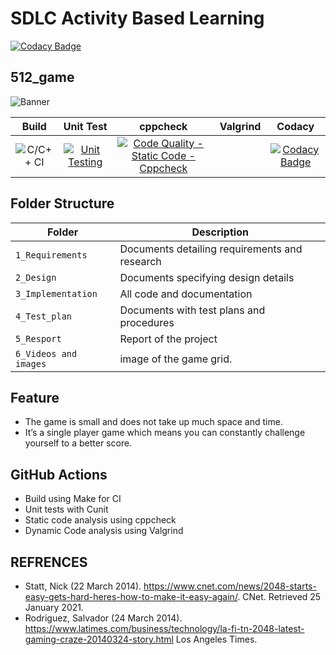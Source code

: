 # SDLC Activity Based Learning

[![Codacy Badge](https://app.codacy.com/project/badge/Grade/75c1c00fc9c94026acf1e4a93b5945fd)](https://www.codacy.com/gh/topnotch07/Ltts_mini_project/dashboard?utm_source=github.com&amp;utm_medium=referral&amp;utm_content=topnotch07/Ltts_mini_project&amp;utm_campaign=Badge_Grade)


## 512_game
![Banner](https://github.com/topnotch07/Ltts_mini_project/blob/2a949caeece4a58a400821a10e80e3d09b6ed738/1_Requirements./game%20(2).jpg)


|Build|Unit Test|cppcheck|Valgrind|Codacy|
|:--:|:--:|:--:|:--:|:--:|
|![C/C++ CI](https://github.com/topnotch07/Ltts_mini_project/actions/workflows/c-build.yml/badge.svg)|[![Unit Testing](https://github.com/topnotch07/Ltts_mini_project/actions/workflows/unity.yml/badge.svg)](https://github.com/topnotch07/Ltts_mini_project/actions/workflows/unity.yml) |[![Code Quality - Static Code - Cppcheck](https://github.com/topnotch07/Ltts_mini_project/actions/workflows/cppcheck.yml/badge.svg)](https://github.com/topnotch07/Ltts_mini_project/actions/workflows/cppcheck.yml)| |[![Codacy Badge](https://app.codacy.com/project/badge/Grade/75c1c00fc9c94026acf1e4a93b5945fd)](https://www.codacy.com/gh/topnotch07/Ltts_mini_project/dashboard?utm_source=github.com&amp;utm_medium=referral&amp;utm_content=topnotch07/Ltts_mini_project&amp;utm_campaign=Badge_Grade)


## Folder Structure
Folder             | Description
-------------------| -----------------------------------------
`1_Requirements`   | Documents detailing requirements and research
`2_Design`         | Documents specifying design details
`3_Implementation` | All code and documentation
`4_Test_plan`      | Documents with test plans and procedures
`5_Resport`        | Report of the project
`6_Videos and images`| image of the game grid.

## Feature
  * The game is small and does not take up much space and time.
  * It’s a single player game which means you can constantly challenge yourself to a better score.

## GitHub Actions
* Build using Make for CI
* Unit tests with Cunit
* Static code analysis using cppcheck
* Dynamic Code analysis using Valgrind

## REFRENCES
  * Statt, Nick (22 March 2014). https://www.cnet.com/news/2048-starts-easy-gets-hard-heres-how-to-make-it-easy-again/. CNet. Retrieved 25 January 2021.
  * Rodriguez, Salvador (24 March 2014). https://www.latimes.com/business/technology/la-fi-tn-2048-latest-gaming-craze-20140324-story.html Los Angeles Times.

